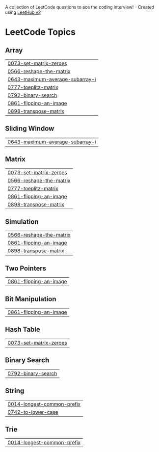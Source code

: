 A collection of LeetCode questions to ace the coding interview! - Created using [LeetHub v2](https://github.com/arunbhardwaj/LeetHub-2.0)
<!---LeetCode Topics Start-->
# LeetCode Topics
## Array
|  |
| ------- |
| [0073-set-matrix-zeroes](https://github.com/pavan022004/leetcode/tree/master/0073-set-matrix-zeroes) |
| [0566-reshape-the-matrix](https://github.com/pavan022004/leetcode/tree/master/0566-reshape-the-matrix) |
| [0643-maximum-average-subarray-i](https://github.com/pavan022004/leetcode/tree/master/0643-maximum-average-subarray-i) |
| [0777-toeplitz-matrix](https://github.com/pavan022004/leetcode/tree/master/0777-toeplitz-matrix) |
| [0792-binary-search](https://github.com/pavan022004/leetcode/tree/master/0792-binary-search) |
| [0861-flipping-an-image](https://github.com/pavan022004/leetcode/tree/master/0861-flipping-an-image) |
| [0898-transpose-matrix](https://github.com/pavan022004/leetcode/tree/master/0898-transpose-matrix) |
## Sliding Window
|  |
| ------- |
| [0643-maximum-average-subarray-i](https://github.com/pavan022004/leetcode/tree/master/0643-maximum-average-subarray-i) |
## Matrix
|  |
| ------- |
| [0073-set-matrix-zeroes](https://github.com/pavan022004/leetcode/tree/master/0073-set-matrix-zeroes) |
| [0566-reshape-the-matrix](https://github.com/pavan022004/leetcode/tree/master/0566-reshape-the-matrix) |
| [0777-toeplitz-matrix](https://github.com/pavan022004/leetcode/tree/master/0777-toeplitz-matrix) |
| [0861-flipping-an-image](https://github.com/pavan022004/leetcode/tree/master/0861-flipping-an-image) |
| [0898-transpose-matrix](https://github.com/pavan022004/leetcode/tree/master/0898-transpose-matrix) |
## Simulation
|  |
| ------- |
| [0566-reshape-the-matrix](https://github.com/pavan022004/leetcode/tree/master/0566-reshape-the-matrix) |
| [0861-flipping-an-image](https://github.com/pavan022004/leetcode/tree/master/0861-flipping-an-image) |
| [0898-transpose-matrix](https://github.com/pavan022004/leetcode/tree/master/0898-transpose-matrix) |
## Two Pointers
|  |
| ------- |
| [0861-flipping-an-image](https://github.com/pavan022004/leetcode/tree/master/0861-flipping-an-image) |
## Bit Manipulation
|  |
| ------- |
| [0861-flipping-an-image](https://github.com/pavan022004/leetcode/tree/master/0861-flipping-an-image) |
## Hash Table
|  |
| ------- |
| [0073-set-matrix-zeroes](https://github.com/pavan022004/leetcode/tree/master/0073-set-matrix-zeroes) |
## Binary Search
|  |
| ------- |
| [0792-binary-search](https://github.com/pavan022004/leetcode/tree/master/0792-binary-search) |
## String
|  |
| ------- |
| [0014-longest-common-prefix](https://github.com/pavan022004/leetcode/tree/master/0014-longest-common-prefix) |
| [0742-to-lower-case](https://github.com/pavan022004/leetcode/tree/master/0742-to-lower-case) |
## Trie
|  |
| ------- |
| [0014-longest-common-prefix](https://github.com/pavan022004/leetcode/tree/master/0014-longest-common-prefix) |
<!---LeetCode Topics End-->